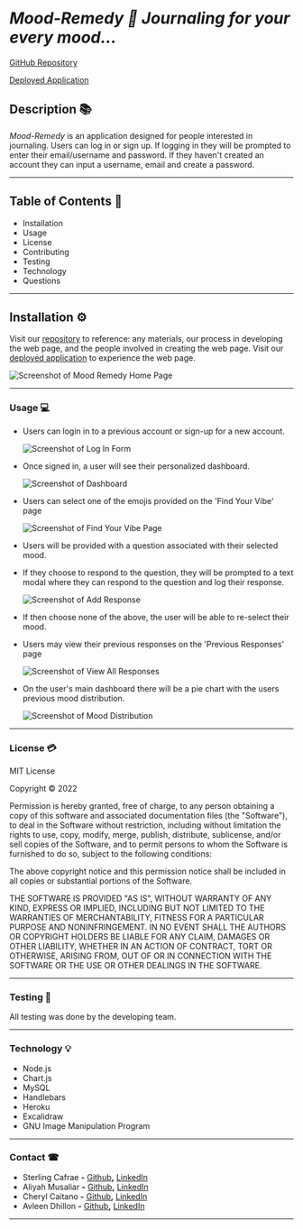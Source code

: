 # ***Mood-Remedy 📰 Journaling for your every mood...***

[GitHub Repository](https://github.com/ccaitano/mood-remedy)

[Deployed Application](https://mood-remedy.herokuapp.com/)
## **Description** 📚

*Mood-Remedy* is an application designed for people interested in journaling. Users can log in or sign up. If logging in they will be prompted to enter their email/username and password. If they haven't created an account they can input a username, email and create a password. 

<hr>

## **Table of Contents** 📄

* Installation
* Usage
* License
* Contributing
* Testing
* Technology
* Questions

---

## **Installation** ⚙️

Visit our [repository](https://github.com/ccaitano/mood-remedy) to reference: any materials, our process in developing the web page, and the people involved in creating the web page. Visit our [deployed application](https://mood-remedy.herokuapp.com/) to experience the web page.

![Screenshot of Mood Remedy Home Page](./public/assets/home_screen.JPG)

<hr>

### **Usage** 💻
* Users can login in to a previous account or sign-up for a new account.

    ![Screenshot of Log In Form](./public/assets/log-in_form.JPG)

* Once signed in, a user will see their personalized dashboard.

    ![Screenshot of Dashboard](./public/assets/dashboard_page.JPG)

* Users can select one of the emojis provided on the 'Find Your Vibe' page

    ![Screenshot of Find Your Vibe Page](./public/assets/findyourvibe.JPG)

* Users will be provided with a question associated with their selected mood. 
* If they choose to respond to the question, they will be prompted to a text modal where they can respond to the question and log their response.

    ![Screenshot of Add Response](./public/assets/response.JPG)

* If then choose none of the above, the user will be able to re-select their mood.  
* Users may view their previous responses on the 'Previous Responses' page

    ![Screenshot of View All Responses](./public/assets/view_responses.JPG)

* On the user's main dashboard there will be a pie chart with the users previous mood distribution.

    ![Screenshot of Mood Distribution](./public/assets/pie-chart.JPG)

<hr>

### **License** 💳

MIT License

Copyright © 2022

Permission is hereby granted, free of charge, to any person obtaining a copy of this software and associated documentation files (the "Software"), to deal in the Software without restriction, including without limitation the rights to use, copy, modify, merge, publish, distribute, sublicense, and/or sell copies of the Software, and to permit persons to whom the Software is furnished to do so, subject to the following conditions:

The above copyright notice and this permission notice shall be included in all copies or substantial portions of the Software.

THE SOFTWARE IS PROVIDED "AS IS", WITHOUT WARRANTY OF ANY KIND, EXPRESS OR IMPLIED, INCLUDING BUT NOT LIMITED TO THE WARRANTIES OF MERCHANTABILITY, FITNESS FOR A PARTICULAR PURPOSE AND NONINFRINGEMENT. IN NO EVENT SHALL THE AUTHORS OR COPYRIGHT HOLDERS BE LIABLE FOR ANY CLAIM, DAMAGES OR OTHER LIABILITY, WHETHER IN AN ACTION OF CONTRACT, TORT OR OTHERWISE, ARISING FROM, OUT OF OR IN CONNECTION WITH THE SOFTWARE OR THE USE OR OTHER DEALINGS IN THE SOFTWARE.
<hr>

### **Testing** 📝
All testing was done by the developing team.
<hr>

### **Technology** 💡

* Node.js
* Chart.js
* MySQL
* Handlebars
* Heroku
* Excalidraw
* GNU Image Manipulation Program

<hr>

### **Contact** ☎
* Sterling Cafrae **-** [Github](https://github.com/scarfrae)**,** [LinkedIn](https://www.linkedin.com/in/sterling-carfrae-a2a8151a5/)
* Aliyah Musaliar **-** [Github](https://github.com/musaliyah)**,** [LinkedIn](https://www.linkedin.com/in/aliyah-musaliar-9582a5149/)
* Cheryl Caitano **-** [Github](https://github.com/ccaitano)**,** [LinkedIn](https://www.linkedin.com/in/cheryl-caitano-0a8a8250/)
* Avleen Dhillon **-** [Github](https://github.com/adhillon0817)**,** [LinkedIn](www.linkedin.com/in/avleen-dhillon-2116371b4)
***
